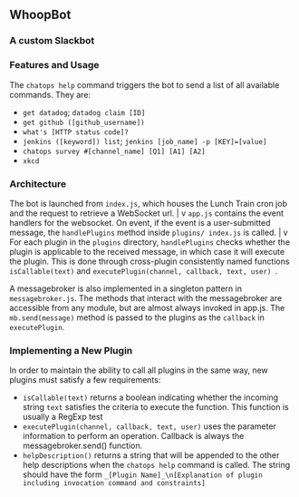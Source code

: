 ## WhoopBot ##
### A custom Slackbot ###


### Features and Usage ###
The `chatops help` command triggers the bot to send a list of all available
commands. They are:
*   `get datadog`; `datadog claim [ID]`
*   `get github ([github_username])`
*   `what's [HTTP status code]?`
*   `jenkins ([keyword]) list`; `jenkins [job_name] -p [KEY]=[value]`
*   `chatops survey #[channel_name] [Q1] [A1] [A2]`
*   `xkcd`


### Architecture ###
The bot is launched from `index.js`, which houses the Lunch Train cron job
and the request to retrieve a WebSocket url.
|
v
`app.js` contains the event handlers for the websocket. On event, if the
event is a user-submitted message, the `handlePlugins` method inside `plugins/
index.js` is called.
|
v
For each plugin in the `plugins` directory, `handlePlugins` checks whether
the plugin is applicable to the received message, in which case it will
execute the plugin. This is done through cross-plugin consistently named
functions `isCallable(text)` and `executePlugin(channel, callback, text, user)
`.

A messagebroker is also implemented in a singleton pattern in
`messagebroker.js`. The methods that interact with the messagebroker are
accessible from any module, but are almost always invoked in app.js. The
`mb.send(message)` method is passed to the plugins as the `callback` in
`executePlugin`.


### Implementing a New Plugin ###
In order to maintain the ability to call all plugins in the same way, new
plugins must satisfy a few requirements:
*   `isCallable(text)` returns a boolean indicating whether the incoming
    string `text` satisfies the criteria to execute the function. This function is usually a RegExp test
*   `executePlugin(channel, callback, text, user)` uses the parameter
    information to perform an operation. Callback is always the
    messagebroker.send() function.
*   `helpDescription()` returns a string that will be appended to the other
    help descriptions when the `chatops help` command is called. The string
    should have the form `_[Plugin Name]_\n[Explanation of plugin including
    invocation command and constraints]`


